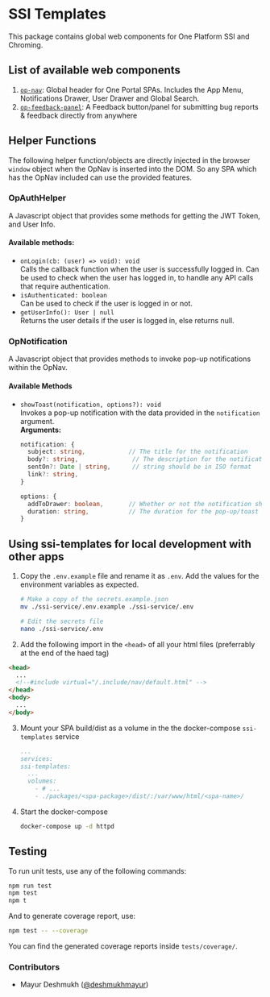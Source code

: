 # SSI Templates

This package contains global web components for One Platform SSI and Chroming.

## List of available web components

1. [`op-nav`](./src/nav/): Global header for One Portal SPAs. Includes the App Menu, Notifications Drawer, User Drawer and Global Search.
2. [`op-feedback-panel`](./src/feedback-panel/): A Feedback button/panel for submitting bug reports & feedback directly from anywhere

## Helper Functions

The following helper function/objects are directly injected in the browser `window` object when the OpNav is inserted into the DOM. So any SPA which has the OpNav included can use the provided features.

### OpAuthHelper

A Javascript object that provides some methods for getting the JWT Token, and User Info.

#### Available methods:

- `onLogin(cb: (user) => void): void`\
   Calls the callback function when the user is successfully logged in. Can be used to check when the user has logged in, to handle any API calls that require authentication.
- `isAuthenticated: boolean`\
   Can be used to check if the user is logged in or not.
- `getUserInfo(): User | null`\
   Returns the user details if the user is logged in, else returns null.

### OpNotification

A Javascript object that provides methods to invoke pop-up notifications within the OpNav.

#### Available Methods

- `showToast(notification, options?): void`\
  Invokes a pop-up notification with the data provided in the `notification` argument.\
  **Arguments:**

  ```ts
  notification: {
    subject: string,            // The title for the notification
    body?: string,               // The description for the notification (optional)
    sentOn?: Date | string,      // string should be in ISO format
    link?: string,
  }

  options: {
    addToDrawer: boolean,       // Whether or not the notification should be added to the drawer (default: false)
    duration: string,           // The duration for the pop-up/toast (default: '5s')
  }
  ```

## Using ssi-templates for local development with other apps

1. Copy the `.env.example` file and rename it as `.env`. Add the values for the environment variables as expected.

   ```bash
   # Make a copy of the secrets.example.json
   mv ./ssi-service/.env.example ./ssi-service/.env

   # Edit the secrets file
   nano ./ssi-service/.env
   ```

2. Add the following import in the `<head>` of all your html files (preferrably at the end of the haed tag)

```html
<head>
  ...
  <!--#include virtual="/.include/nav/default.html" -->
</head>
<body>
  ...
</body>
```

3. Mount your SPA build/dist as a volume in the the docker-compose `ssi-templates` service

   ```yml
   ...
   services:
   ssi-templates:
     ...
     volumes:
       - # ...
       - ./packages/<spa-package>/dist/:/var/www/html/<spa-name>/
   ```

4. Start the docker-compose

   ```bash
   docker-compose up -d httpd
   ```

## Testing

To run unit tests, use any of the following commands:

```bash
npm run test
npm test
npm t
```

And to generate coverage report, use:

```bash
npm test -- --coverage
```

You can find the generated coverage reports inside `tests/coverage/`.

### Contributors

- Mayur Deshmukh ([@deshmukhmayur](https://github.com/deshmukhmayur))
